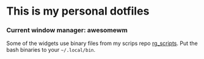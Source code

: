 # This is my personal dotfiles


### Current window manager: awesomewm

[](.config/desktop.png)

Some of the widgets use binary files from my scrips repo [rg_scripts](https://github.com/thisisrahulg/rg_scripts). Put the bash binaries to your `~/.local/bin`.
